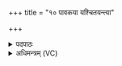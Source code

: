 +++
title = "१० पावकया यश्चितयन्त्या"

+++
<details><summary>पदपाठः</summary>

पा॒व॒कया॑। यः। चि॒तय॑न्त्या। कृ॒पा। क्षाम॑न्। रु॒रु॒चे। उ॒षसः॑। न। भा॒नुना॑। तूर्व॑न्। न। याम॑न्। एत॑शस्य। नु। रणे॑। आ। यः। घृ॒णे। न। त॒तृ॒षा॒णः। अ॒जरः॑। १०।
</details>

<details><summary>अधिमन्त्रम् (VC)</summary>

- अग्निर्देवता
- भारद्वाज ऋषिः
- निचृदार्षी
- निषादः
</details>